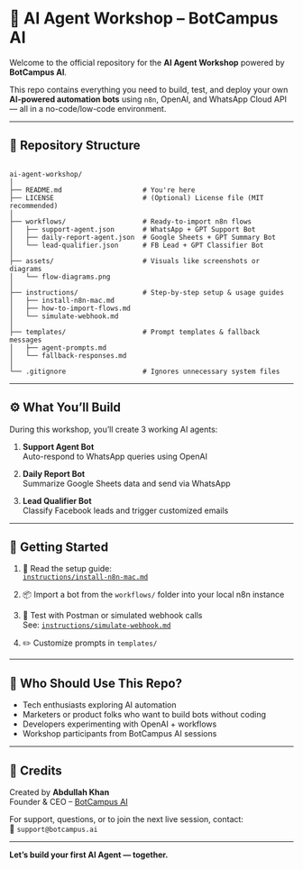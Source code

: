 
# 🤖 AI Agent Workshop – BotCampus AI

Welcome to the official repository for the **AI Agent Workshop** powered by **BotCampus AI**.

This repo contains everything you need to build, test, and deploy your own **AI-powered automation bots** using `n8n`, OpenAI, and WhatsApp Cloud API — all in a no-code/low-code environment.

---

## 📂 Repository Structure

```

ai-agent-workshop/
│
├── README.md                    # You're here
├── LICENSE                      # (Optional) License file (MIT recommended)
│
├── workflows/                   # Ready-to-import n8n flows
│   ├── support-agent.json       # WhatsApp + GPT Support Bot
│   ├── daily-report-agent.json  # Google Sheets + GPT Summary Bot
│   └── lead-qualifier.json      # FB Lead + GPT Classifier Bot
│
├── assets/                      # Visuals like screenshots or diagrams
│   └── flow-diagrams.png
│
├── instructions/                # Step-by-step setup & usage guides
│   ├── install-n8n-mac.md
│   ├── how-to-import-flows.md
│   └── simulate-webhook.md
│
├── templates/                   # Prompt templates & fallback messages
│   ├── agent-prompts.md
│   └── fallback-responses.md
│
└── .gitignore                   # Ignores unnecessary system files

```

---

## ⚙️ What You’ll Build

During this workshop, you’ll create 3 working AI agents:

1. **Support Agent Bot**  
   Auto-respond to WhatsApp queries using OpenAI

2. **Daily Report Bot**  
   Summarize Google Sheets data and send via WhatsApp

3. **Lead Qualifier Bot**  
   Classify Facebook leads and trigger customized emails

---

## 🚀 Getting Started

1. 📖 Read the setup guide:  
   [`instructions/install-n8n-mac.md`](instructions/install-n8n-mac.md)

2. 📦 Import a bot from the `workflows/` folder into your local n8n instance

3. 🧪 Test with Postman or simulated webhook calls  
   See: [`instructions/simulate-webhook.md`](instructions/simulate-webhook.md)

4. ✏️ Customize prompts in `templates/`

---

## 👥 Who Should Use This Repo?

- Tech enthusiasts exploring AI automation
- Marketers or product folks who want to build bots without coding
- Developers experimenting with OpenAI + workflows
- Workshop participants from BotCampus AI sessions

---

## 🙌 Credits

Created by **Abdullah Khan**  
Founder & CEO – [BotCampus AI](https://www.botcampus.ai)

For support, questions, or to join the next live session, contact:  
📩 `support@botcampus.ai`

---

**Let’s build your first AI Agent — together.**
